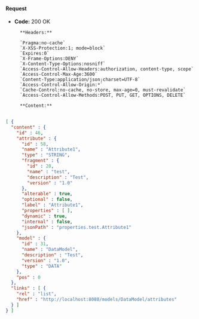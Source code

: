 #### Request

* **Code:** 200 OK

        **Headers:**

        `Pragma:no-cache`
        `X-XSS-Protection:1; mode=block`
        `Expires:0`
        `X-Frame-Options:DENY`
        `X-Content-Type-Options:nosniff`
        `Access-Control-Allow-Headers:authorization, content-type, scope`
        `Access-Control-Max-Age:3600`
        `Content-Type:application/json;charset=UTF-8`
        `Access-Control-Allow-Origin:*`
        `Cache-Control:no-cache, no-store, max-age=0, must-revalidate`
        `Access-Control-Allow-Methods:POST, PUT, GET, OPTIONS, DELETE`

        **Content:**

```json
    
[ {
  "content" : {
    "id" : 46,
    "attribute" : {
      "id" : 58,
      "name" : "Attribute1",
      "type" : "STRING",
      "fragment" : {
        "id" : 28,
        "name" : "test",
        "description" : "Test",
        "version" : "1.0"
      },
      "alterable" : true,
      "optional" : false,
      "label" : "Attribute1",
      "properties" : [ ],
      "dynamic" : true,
      "internal" : false,
      "jsonPath" : "properties.test.Attribute1"
    },
    "model" : {
      "id" : 31,
      "name" : "DataModel",
      "description" : "Test",
      "version" : "1.0",
      "type" : "DATA"
    },
    "pos" : 0
  },
  "links" : [ {
    "rel" : "list",
    "href" : "http://localhost:8080/models/DataModel/attributes"
  } ]
} ]
```

